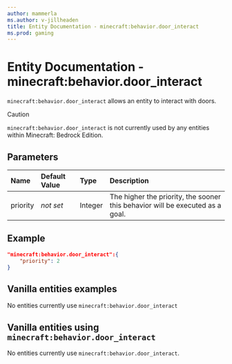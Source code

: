 ```yaml
---
author: mammerla
ms.author: v-jillheaden
title: Entity Documentation - minecraft:behavior.door_interact
ms.prod: gaming
---
```


# Entity Documentation - minecraft:behavior.door_interact

`minecraft:behavior.door_interact` allows an entity to interact with doors.

> [!CAUTION]
> `minecraft:behavior.door_interact` is not currently used by any entities within Minecraft: Bedrock Edition.

## Parameters

|Name |Default Value  |Type  |Description  |
|:----------|:----------|:----------|:----------|
|priority|*not set*|Integer|The higher the priority, the sooner this behavior will be executed as a goal.|

## Example

```json
"minecraft:behavior.door_interact":{
    "priority": 2
}
```

## Vanilla entities examples

No entities currently use `minecraft:behavior.door_interact`

## Vanilla entities using `minecraft:behavior.door_interact`

No entities currently use `minecraft:behavior.door_interact`.
